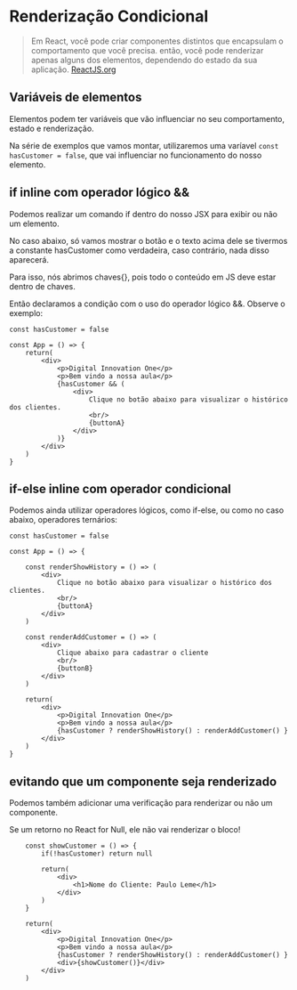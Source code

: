 # Renderização Condicional

> Em React, você pode criar componentes distintos que encapsulam o comportamento que você precisa. então, você pode renderizar apenas alguns dos elementos, dependendo do estado da sua aplicação. [ReactJS.org](https://pt-br.reactjs.org/docs/conditional-rendering.html)

## Variáveis de elementos

Elementos podem ter variáveis que vão influenciar no seu comportamento, estado e renderização.

Na série de exemplos que vamos montar, utilizaremos uma varíavel `const hasCustomer = false`, que vai influenciar no funcionamento do nosso elemento.

## if inline com operador lógico &&

Podemos realizar um comando if dentro do nosso JSX para exibir ou não um elemento.

No caso abaixo, só vamos mostrar o botão e o texto acima dele se tivermos a constante hasCustomer como verdadeira, caso contrário, nada disso aparecerá.

Para isso, nós abrimos chaves{}, pois todo o conteúdo em JS deve estar dentro de chaves.

Então declaramos a condição com o uso do operador lógico &&. Observe o exemplo:

```JSX
const hasCustomer = false

const App = () => {
    return(
        <div>
            <p>Digital Innovation One</p>
            <p>Bem vindo a nossa aula</p>
            {hasCustomer && (
                <div>
                    Clique no botão abaixo para visualizar o histórico dos clientes.
                    <br/>
                    {buttonA}
                </div>
            )}
        </div>
    )
}
```

## if-else inline com operador condicional

Podemos ainda utilizar operadores lógicos, como if-else, ou como no caso abaixo, operadores ternários:

```JSX
const hasCustomer = false

const App = () => {

    const renderShowHistory = () => (
        <div>
            Clique no botão abaixo para visualizar o histórico dos clientes.
            <br/>
            {buttonA}
        </div>
    )

    const renderAddCustomer = () => (
        <div>
            Clique abaixo para cadastrar o cliente
            <br/>
            {buttonB}
        </div>
    )

    return(
        <div>
            <p>Digital Innovation One</p>
            <p>Bem vindo a nossa aula</p>
            {hasCustomer ? renderShowHistory() : renderAddCustomer() }
        </div>
    )
}
```

## evitando que um componente seja renderizado

Podemos também adicionar uma verificação para renderizar ou não um componente.

Se um retorno no React for Null, ele não vai renderizar o bloco!

```JSX
    const showCustomer = () => {
        if(!hasCustomer) return null

        return(
            <div>
                <h1>Nome do Cliente: Paulo Leme</h1>
            </div>
        )
    }

    return(
        <div>
            <p>Digital Innovation One</p>
            <p>Bem vindo a nossa aula</p>
            {hasCustomer ? renderShowHistory() : renderAddCustomer() }
            <div>{showCustomer()}</div>
        </div>
    )
```
